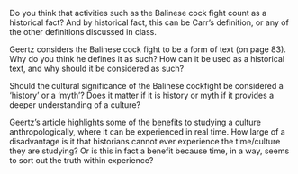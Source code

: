 Do you think that activities such as the Balinese cock fight count as a historical fact? And by historical fact, this can be Carr’s definition, or any of the other definitions discussed in class. 

Geertz considers the Balinese cock fight to be a form of text (on page 83). Why do you think he defines it as such? How can it be used as a historical text, and why should it be considered as such?

Should the cultural significance of the Balinese cockfight be considered a ‘history’ or a ‘myth’?  Does it matter if it is history or myth if it provides a deeper understanding of a culture?

Geertz’s article highlights some of the benefits to studying a culture anthropologically, where it can be experienced in real time. How large of a disadvantage is it that historians cannot ever experience the time/culture they are studying? Or is this in fact a benefit because time, in a way, seems to sort out the truth within experience?
